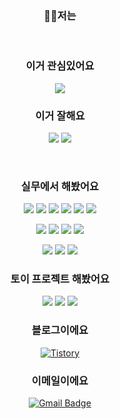 <div align="center"> 

### 🙋‍♂️저는 

<br/>

### 이거 관심있어요
<p> 
  <img src="https://img.shields.io/badge/GOLANG-00ADD8?style=for-the-badge&logo=Go&logoColor=white">
</p>

### 이거 잘해요
<p>
 <img src="https://img.shields.io/badge/Laravel-FF2D20?style=for-the-badge&logo=Laravel&logoColor=white">
 <img src="https://img.shields.io/badge/PHP-777BB4?style=for-the-badge&logo=PHP&logoColor=white">
</p>

<br/>

### 실무에서 해봤어요
<p>
  <img src="https://img.shields.io/badge/Laravel-FF2D20?style=for-the-badge&logo=Laravel&logoColor=white">
  <img src="https://img.shields.io/badge/PHP-777BB4?style=for-the-badge&logo=PHP&logoColor=white">
  <img src="https://img.shields.io/badge/Java-2C2255?style=for-the-badge&logo=EclipseIDE&logoColor=white"/>
  <img src="https://img.shields.io/badge/spring-6DB33F?style=for-the-badge&logo=spring&logoColor=white"/>
  <img src="https://img.shields.io/badge/SpringBoot-6DB33F?style=for-the-badge&logo=SpringBoot&logoColor=white"/>
  <img src="https://img.shields.io/badge/MySQL-4479A1?style=for-the-badge&logo=MySQL&logoColor=white">
</p>
<p>
  <img src="https://img.shields.io/badge/JavaScript-F7DF1E?style=for-the-badge&logo=JavaScript&logoColor=white">
  <img src="https://img.shields.io/badge/jQuery-0769AD?style=for-the-badge&logo=jQuery&logoColor=white">
  <img src="https://img.shields.io/badge/React-61DAFB?style=for-the-badge&logo=React&logoColor=white">
  <img src="https://img.shields.io/badge/Vue.js-4FC08D?style=for-the-badge&logo=Vue.js&logoColor=white">
</p>
<p>
  <img src="https://img.shields.io/badge/Amazon Ubuntu-232F3E?style=for-the-badge&logo=Amazon AWS&logoColor=white">
  <img src="https://img.shields.io/badge/Amazon RDS-527FFF?style=for-the-badge&logo=Amazon RDS&logoColor=white">
  <img src="https://img.shields.io/badge/CentOS-262577?style=for-the-badge&logo=CentOS&logoColor=white">
</p>

### 토이 프로젝트 해봤어요 
<p>
  <img src="https://img.shields.io/badge/GOLANG-00ADD8?style=for-the-badge&logo=Go&logoColor=white">
  <img src="https://img.shields.io/badge/C-A8B9CC?style=for-the-badge&logo=C&logoColor=white">
  <img src="https://img.shields.io/badge/Kotlin-7F52FF?style=for-the-badge&logo=Kotlin&logoColor=white">
</p>

### 블로그이에요
[![Tistory](https://img.shields.io/badge/Tistory-000000?style=flat-square&logo=Tistory&logoColor=white)](https://seung.tistory.com/)

### 이메일이에요
[![Gmail Badge](https://img.shields.io/badge/-Gmail-d14836?style=flat-square&logo=Gmail&logoColor=white&link=mailto:seungryeol156@gmail.com)](mailto:seungryeol156@gmail.com)

</div>
